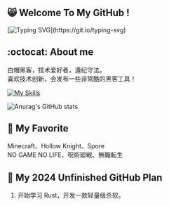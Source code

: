 ## 😸 Welcome To My GitHub !
[![Typing SVG](https://readme-typing-svg.demolab.com?font=&pause=1000&color=00FF00&background=000000&vCenter=true&random=false&width=435&lines=%E2%AC%9B%3E+No+System+Is+Safe.)](https://git.io/typing-svg)
## :octocat: About me
白帽黑客，技术爱好者，遵纪守法。  
喜欢技术创新，会发布一些非常酷的黑客工具！  
  
[![My Skills](https://skillicons.dev/icons?i=c,cpp,rust,golang,python,java,php)](https://skillicons.dev)  
  
![Anurag's GitHub stats](https://github-readme-stats.vercel.app/api?username=HackerCalico&show_icons=true&theme=transparent)
## 💛 My Favorite
Minecraft、Hollow Knight、Spore  
NO GAME NO LIFE、呪術廻戦、無職転生
## 📆 My 2024 Unfinished GitHub Plan
1. 开始学习 Rust，开发一款轻量级杀软。
